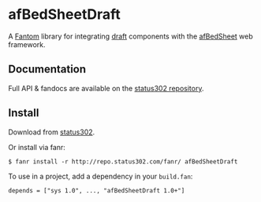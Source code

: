 # afBedSheetDraft

A [Fantom](http://fantom.org/) library for integrating [draft](https://bitbucket.org/afrankvt/draft/) components with the 
[afBedSheet](http://repo.status302.com/doc/afBedSheet/#overview) web framework.



## Documentation

Full API & fandocs are available on the [status302 repository](http://repo.status302.com/doc/afBedSheetDraft/#overview).



## Install

Download from [status302](http://repo.status302.com/browse/afBedSheetDraft).

Or install via fanr:

    $ fanr install -r http://repo.status302.com/fanr/ afBedSheetDraft

To use in a project, add a dependency in your `build.fan`:

    depends = ["sys 1.0", ..., "afBedSheetDraft 1.0+"]
